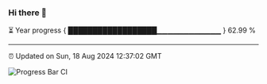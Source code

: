 ### Hi there 👋

⏳ Year progress { ██████████████████▁▁▁▁▁▁▁▁▁▁▁▁ } 62.99 %

---

⏰ Updated on Sun, 18 Aug 2024 12:37:02 GMT

![Progress Bar CI](https://github.com/ZhaoGui/ZhaoGui/workflows/Progress%20Bar%20CI/badge.svg)
